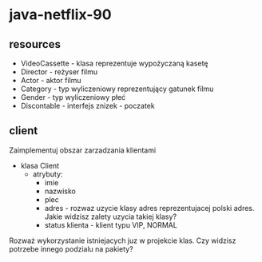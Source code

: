# java-netflix-90

## resources

- VideoCassette - klasa reprezentuje wypożyczaną kasetę
- Director - reżyser filmu
- Actor - aktor filmu
- Category - typ wyliczeniowy reprezentujący gatunek filmu
- Gender - typ wyliczeniowy płeć
- Discontable - interfejs znizek - poczatek

## client

Zaimplementuj obszar zarzadzania klientami

- klasa Client 
  - atrybuty: 
    - imie
    - nazwisko
    - plec 
    - adres - rozwaz uzycie klasy adres reprezentujacej polski adres. 
    Jakie widzisz zalety uzycia takiej klasy?
    - status klienta - klient typu VIP, NORMAL

Rozważ wykorzystanie istniejacych juz w projekcie klas. Czy widzisz potrzebe innego podzialu na pakiety?